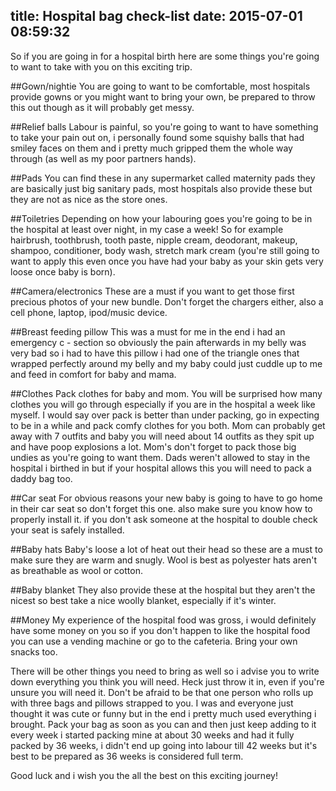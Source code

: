 title: Hospital bag check-list 
date: 2015-07-01 08:59:32
---
So if you are going in for a hospital birth here are some things you're going to want to take with you on this exciting trip.

##Gown/nightie
You are going to want to be comfortable, most hospitals provide gowns or you might want to bring your own, be prepared to throw this out though as it will probably get messy. 

##Relief balls
Labour is painful, so you're going to want to have something to take your pain out on, i personally found some squishy balls that had smiley faces on them and i pretty much gripped them the whole way through (as well as my poor partners hands).

##Pads
You can find these in any supermarket called maternity pads they are basically just big sanitary pads, most hospitals also provide these but they are not as nice as the store ones.

##Toiletries
Depending on how your labouring goes you're going to be in the hospital at least over night, in my case a week! So for example hairbrush, toothbrush, tooth paste, nipple cream, deodorant, makeup, shampoo, conditioner, body wash, stretch mark cream (you're still going to want to apply this even once you have had your baby as your skin gets very loose once baby is born).  

##Camera/electronics
These are a must if you want to get those first precious photos of your new bundle. Don't forget the chargers either, also a cell phone, laptop, ipod/music device. 

##Breast feeding pillow
This was a must for me in the end i had an emergency c - section so obviously the pain afterwards in my belly was very bad so i had to have this pillow i had one of the triangle ones that wrapped perfectly around my belly and my baby could just cuddle up to me and feed in comfort for baby and mama.

##Clothes
Pack clothes for baby and mom. You will be surprised how many clothes you will go through especially if you are in the hospital a week like myself. I would say over pack is better than under packing, go in expecting to be in a while and pack comfy clothes for you both. Mom can probably get away with 7 outfits and baby you will need about 14 outfits as they spit up and have poop explosions a lot. Mom's don't forget to pack those big undies as you're going to want them. Dads weren't allowed to stay in the hospital i birthed in but if your hospital allows this you will need to pack a daddy bag too.

##Car seat 
For obvious reasons your new baby is going to have to go home in their car seat so don't forget this one. also make sure you know how to properly install it. if you don't ask someone at the hospital to double check your seat is safely installed.

##Baby hats
Baby's loose a lot of heat out their head so these are a must to make sure they are warm and snugly. Wool is best as polyester hats aren't as breathable as wool or cotton.

##Baby blanket
They also provide these at the hospital but they aren't the nicest so best take a nice woolly blanket, especially if it's winter.

##Money
My experience of the hospital food was gross, i would definitely have some money on you so if you don't happen to like the hospital food you can use a vending machine or go to the cafeteria. Bring your own snacks too.

There will be other things you need to bring as well so i advise you to write down everything you think you will need. Heck just throw it in, even if you're unsure you will need it. Don't be afraid to be that one person who rolls up with three bags and pillows strapped to you. I was and everyone just thought it was cute or funny but in the end i pretty much used everything i brought. Pack your bag as soon as you can and then just keep adding to it every week i started packing mine at about 30 weeks and had it fully packed by 36 weeks, i didn't end up going into labour till 42 weeks but it's best to be prepared as 36 weeks is considered full term.

Good luck and i wish you the all the best on this exciting journey!

